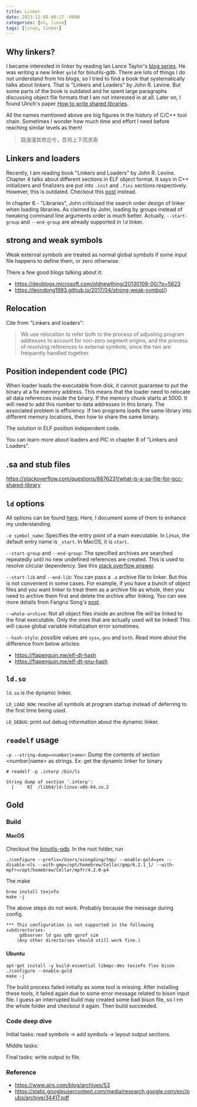 ```yaml
---
title: Linker
date: 2023-12-08 00:17 -0800
categories: [os, linux]
tags: [linux, linker]
---
```


## Why linkers?

I became interested in linker by reading Ian Lance Taylor's
[blog series](https://www.airs.com/blog/archives/38). He was writing a new
linker `gold` for binutils-gdb. There are lots of things I do not understand
from his blogs, so I tried to find a book that systematically talks about
linkers. That is "Linkers and Loaders" by John R. Levine. But some parts of the
book is outdated and he spent large paragraphs discussing object file formats
that I am not interested in at all. Later on, I found Ulrich's paper
[How to write shared libraries](https://www.akkadia.org/drepper/dsohowto.pdf).

All the names mentioned above are big figures in the history of C/C++ tool
chain. Sometimes I wonder how much time and effort I need before reaching
similar levels as them!

> 路漫漫其修远兮，吾将上下而求索

## Linkers and loaders

Recently, I am reading book "Linkers and Loaders" by John R. Levine. Chapter 4
talks about different sections in ELF object format. It says in C++
initializers and finalizers are put into `.init` and `.fini` sections
respectively. However, this is outdated. Checkout this
[post](https://maskray.me/blog/2021-11-07-init-ctors-init-array) instead.

In chapter 6 - "Libraries", John criticised the search order design of linker
when loading libraries. As claimed by John, loading by groups instead of
tweaking command line arguments order is much better. Actually, `--start-group`
and `--end-group` are already supported in `ld` linker.

## strong and weak symbols

Weak external symbols are treated as normal global symbols if some input file
happens to define them, or zero otherwise.

There a few good blogs talking about it:

- https://devblogs.microsoft.com/oldnewthing/20130108-00/?p=5623
- https://leondong1993.github.io/2017/04/strong-weak-symbol/)

## Relocation

Cite from "Linkers and loaders":

> We use relocation to refer both to the process of adjusting program addresses
> to account for non-zero segment origins, and the process of resolving
> references to external symbols, since the two are frequently handled
> together.

## Position independent code (PIC)

When loader loads the executable from disk, it cannot guarantee to put the
binary at a fix memory address. This means that the loader need to relocate all
data references inside the binary. If the memory chunk starts at 5000. It will
need to add this number to data addresses in this binary. The associated
problem is efficiency. If two programs loads the same library into different
memory locations, then how to share the same binary.

The solution in ELF position independent code.

You can learn more about loaders and PIC in chapter 8 of "Linkers and Loaders".

## .sa and stub files

https://stackoverflow.com/questions/8876231/what-is-a-sa-file-for-gcc-shared-library

## `ld` options

All options can be found [here](https://linux.die.net/man/1/ld). Here, I
document some of them to enhance my understanding.

`-e symbol_name`: Specifies the entry point of a main executable. In Linux, the
default entry name is `_start`. In MacOS, it is `start`.

`--start-group` and `--end-group`: The specified archives are searched
repeatedly until no new undefined references are created. This is used to
resolve circular dependency. See this
[stack overflow answer](https://stackoverflow.com/a/5651895/3183330).

`--start-lib` and `--end-lib`: You can pass a `.a` archive file to linker. But
this is not convenient in some cases. For example, if you have a bunch of
object files and you want linker to treat them as a archive file as whole, then
you need to archive them first and delete the archive after linking. You can
see more details from Fangrui Song's
[post](https://maskray.me/blog/2022-01-16-archives-and-start-lib).

`--whole-archive`: Not all object files inside an archive file will be linked
to the final executable. Only the ones that are actually used will be linked!
This will cause global variable initialization error sometimes.

`--hash-style`: possible values are `sysv`, `gnu` and `both`. Read more about
the difference from below articles:

- https://flapenguin.me/elf-dt-hash
- https://flapenguin.me/elf-dt-gnu-hash

## `ld.so`

`ld.so` is the dynamic linker.

`LD_LOAD_NOW`: resolve all symbols at program startup instead of deferring to
the first time being used.

`LD_DEBUG`: print out debug information about the dynamic linker.

## `readelf` usage

`-p --string-dump=<number|name>`: Dump the contents of section <number|name> as
strings. Ex: get the dynamic linker for binary

```
# readelf -p .interp /bin/ls

String dump of section '.interp':
  [     0]  /lib64/ld-linux-x86-64.so.2
```

## Gold

### Build

#### MacOS

Checkout the
[binutils-gdb](https://github.com/bminor/binutils-gdb/tree/master). In the root
folder, run

```
./configure --prefix=/Users/xiongding/tmp/ --enable-gold=yes --disable-nls --with-gmp=/opt/homebrew/Cellar/gmp/6.2.1_1/ --with-mpfr=/opt/homebrew/Cellar/mpfr/4.2.0-p4
```

The make

```
brew install texinfo
make -j
```

The above steps do not work. Probably because the message during config.

```
*** This configuration is not supported in the following subdirectories:
     gdbserver ld gas gdb gprof sim
    (Any other directories should still work fine.)
```

#### Ubuntu

```
apt-get install -y build-essential libmpc-dev texinfo flex bison
./configure --enable-gold
make -j
```

The build process failed initially as some tool is missing. After installing
these tools, it failed again due to some error message related to bison input
file. I guess an interrupted build may created some bad bison file, so I rm the
whole folder and checkout it again. Then build succeeded.

### Code deep dive

Initial tasks: read symbols -> add symbols -> layout output sections.

Middle tasks:

Final tasks: write output to file.

### Reference

- https://www.airs.com/blog/archives/53
- https://static.googleusercontent.com/media/research.google.com/en//pubs/archive/34417.pdf
